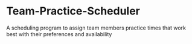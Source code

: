 # Team-Practice-Scheduler
A scheduling program to assign team members practice times that work best with their preferences and availability 
